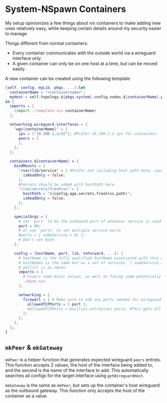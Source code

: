 # System-NSpawn Containers

My setup opinionizes a few things about nix containers to make adding new ones relatively easy, while keeping
certain details around my security easier to manage

Things different from normal containers:
* Every container communicates with the outside world via a wireguard interface only.
* A given container can only be on one host at a time, but can be moved easily.

A new container can be created using the following template:
```nix
{self, config, myLib, pkgs, ...}:let
  containerName = "<containername>";
  myHost = self.topology.${pkgs.system}.config.nodes.${containerName}.parent;
in {
  imports = [
    (import ./template.nix containerName)
  ];

  networking.wireguard.interfaces = {
    "wg${containerName}" = {
      ips = ["10.100.1.x/32"]; #Prefer 10.100.1.x ips for containers
      peers = [
      ];
    };
  };

  containers.${containerName} = {
    bindMounts = {
      "/var/lib/service" = { #Prefer not including host path here, save it for the host itself
        isReadOnly = false;
      };
      #Secrets should be added with hostPath here.
      "/run/secrets/freshrss" = {
        hostPath = "${config.age.secrets.freshrss.path}";
        isReadOnly = false;
      };
    };

    specialArgs = {
      # set `port` to be the outbound port of whatever service is used here
      port = 80;
      # or use `ports` to set multiple service ports
      #ports = { someService = 81 };
      # Don't set both
    };

    config = {hostName, port, lib, toForward, ...}: {
      # hostName is the fully qualified hostName associated with this contianer
      # hostNames is the same but as a set of services `{ someService = "host.domain.tld"; }`
      # port(s) is as above.
      imports = [
        # Covers some basic values, as well as fixing some potentially buggy networking issues
        ./base.nix
      ];

      networking = {
        firewall = { # Make sure to add any ports needed for wireguard
          allowedTCPPorts = [ port ];
          #allowedTCPPorts = builtins.attrValues ports; #This gets all the ports defined, rather than a single;
        };
      };
    };
  };
}
```

## `mkPeer` & `mkGateway`

`mkPeer` is a helper function that generates expected wireguard `peers` entries.  
This function accepts 2 values, the host of the interface being added to, and the second is the name of the
interface to add.  This automatically searches all configs for the target interface using `getWireguardHost`.

`mkGateway` is the same as `mkPeer`, but sets up the container's host wireguard as the outbound gateway.
This function only accepts the host of the container as a value.
